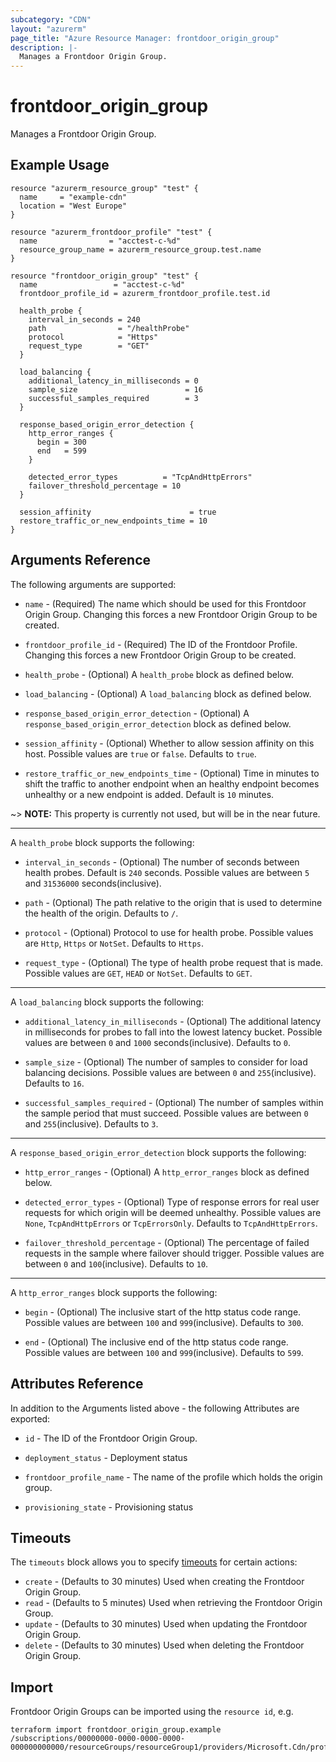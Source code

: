 ```yaml
---
subcategory: "CDN"
layout: "azurerm"
page_title: "Azure Resource Manager: frontdoor_origin_group"
description: |-
  Manages a Frontdoor Origin Group.
---
```


# frontdoor_origin_group

Manages a Frontdoor Origin Group.

## Example Usage

```hcl
resource "azurerm_resource_group" "test" {
  name     = "example-cdn"
  location = "West Europe"
}

resource "azurerm_frontdoor_profile" "test" {
  name                = "acctest-c-%d"
  resource_group_name = azurerm_resource_group.test.name
}

resource "frontdoor_origin_group" "test" {
  name                 = "acctest-c-%d"
  frontdoor_profile_id = azurerm_frontdoor_profile.test.id

  health_probe {
    interval_in_seconds = 240
    path                = "/healthProbe"
    protocol            = "Https"
    request_type        = "GET"
  }

  load_balancing {
    additional_latency_in_milliseconds = 0
    sample_size                        = 16
    successful_samples_required        = 3
  }

  response_based_origin_error_detection {
    http_error_ranges {
      begin = 300
      end   = 599
    }

    detected_error_types          = "TcpAndHttpErrors"
    failover_threshold_percentage = 10
  }

  session_affinity                      = true
  restore_traffic_or_new_endpoints_time = 10
}
```

## Arguments Reference

The following arguments are supported:

* `name` - (Required) The name which should be used for this Frontdoor Origin Group. Changing this forces a new Frontdoor Origin Group to be created.

* `frontdoor_profile_id` - (Required) The ID of the Frontdoor Profile. Changing this forces a new Frontdoor Origin Group to be created.

* `health_probe` - (Optional) A `health_probe` block as defined below.

* `load_balancing` - (Optional) A `load_balancing` block as defined below.

* `response_based_origin_error_detection` - (Optional) A `response_based_origin_error_detection` block as defined below.

* `session_affinity` - (Optional) Whether to allow session affinity on this host. Possible values are `true` or `false`. Defaults to `true`.

* `restore_traffic_or_new_endpoints_time` - (Optional) Time in minutes to shift the traffic to another endpoint when an healthy endpoint becomes unhealthy or a new endpoint is added. Default is `10` minutes.

~> **NOTE:** This property is currently not used, but will be in the near future.

---

A `health_probe` block supports the following:

* `interval_in_seconds` - (Optional) The number of seconds between health probes. Default is `240` seconds. Possible values are between `5` and `31536000` seconds(inclusive).

* `path` - (Optional) The path relative to the origin that is used to determine the health of the origin. Defaults to `/`.

* `protocol` - (Optional) Protocol to use for health probe. Possible values are `Http`, `Https` or `NotSet`. Defaults to `Https`.

* `request_type` - (Optional) The type of health probe request that is made. Possible values are `GET`, `HEAD` or `NotSet`. Defaults to `GET`.

---

A `load_balancing` block supports the following:

* `additional_latency_in_milliseconds` - (Optional) The additional latency in milliseconds for probes to fall into the lowest latency bucket. Possible values are between `0` and `1000` seconds(inclusive). Defaults to `0`.

* `sample_size` - (Optional) The number of samples to consider for load balancing decisions. Possible values are between `0` and `255`(inclusive). Defaults to `16`.

* `successful_samples_required` - (Optional) The number of samples within the sample period that must succeed. Possible values are between `0` and `255`(inclusive). Defaults to `3`.

---

A `response_based_origin_error_detection` block supports the following:

* `http_error_ranges` - (Optional) A `http_error_ranges` block as defined below.

* `detected_error_types` - (Optional) Type of response errors for real user requests for which origin will be deemed unhealthy. Possible values are `None`, `TcpAndHttpErrors` or `TcpErrorsOnly`. Defaults to `TcpAndHttpErrors`.

* `failover_threshold_percentage` - (Optional) The percentage of failed requests in the sample where failover should trigger. Possible values are between `0` and `100`(inclusive). Defaults to `10`.

---

A `http_error_ranges` block supports the following:

* `begin` - (Optional) The inclusive start of the http status code range. Possible values are between `100` and `999`(inclusive). Defaults to `300`.

* `end` - (Optional) The inclusive end of the http status code range. Possible values are between `100` and `999`(inclusive). Defaults to `599`.

## Attributes Reference

In addition to the Arguments listed above - the following Attributes are exported:

* `id` - The ID of the Frontdoor Origin Group.

* `deployment_status` - Deployment status

* `frontdoor_profile_name` - The name of the profile which holds the origin group.

* `provisioning_state` - Provisioning status

## Timeouts

The `timeouts` block allows you to specify [timeouts](https://www.terraform.io/docs/configuration/resources.html#timeouts) for certain actions:

* `create` - (Defaults to 30 minutes) Used when creating the Frontdoor Origin Group.
* `read` - (Defaults to 5 minutes) Used when retrieving the Frontdoor Origin Group.
* `update` - (Defaults to 30 minutes) Used when updating the Frontdoor Origin Group.
* `delete` - (Defaults to 30 minutes) Used when deleting the Frontdoor Origin Group.

## Import

Frontdoor Origin Groups can be imported using the `resource id`, e.g.

```shell
terraform import frontdoor_origin_group.example /subscriptions/00000000-0000-0000-0000-000000000000/resourceGroups/resourceGroup1/providers/Microsoft.Cdn/profiles/profile1/originGroups/originGroup1
```
